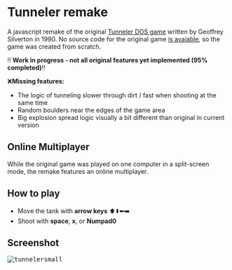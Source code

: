 # Tunneler remake
A javascript remake of the original [Tunneler DOS game](https://tunneler.org/) written by Geoffrey Silverton in 1990. No source code for the original game [is avaiable](https://tunneler.org/faq/), so the game was created from scratch.

:bangbang: **Work in progress - not all original features yet implemented (95% completed)**:bangbang:  

:x:**Missing features:**
- The logic of tunneling slower through dirt / fast when shooting at the same time
- Random boulders near the edges of the game area
- Big explosion spread logic visually a bit different than original in current version

## Online Multiplayer
While the original game was played on one computer in a split-screen mode, the remake features an online multiplayer.

## How to play
- Move the tank with **arrow keys** :arrow_up::arrow_down::arrow_left::arrow_right:
- Shoot with **space**, **x**, or **Numpad0**

## Screenshot
<kbd>![tunnelersmall](https://user-images.githubusercontent.com/49352605/148550389-b8d8abfe-9bc8-4a3c-9f94-a9e6dbf52d9f.png)
</kbd>
